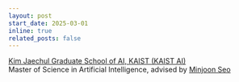 ```yaml
---
layout: post
start_date: 2025-03-01
inline: true
related_posts: false
---
```


[Kim Jaechul Graduate School of AI, KAIST (KAIST AI)](https://gsai.kaist.ac.kr/)  
Master of Science in Artificial Intelligence, advised by [Minjoon Seo](https://seominjoon.github.io/)